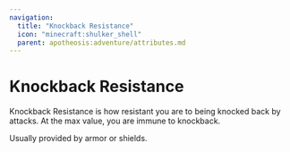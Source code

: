 ```yaml
---
navigation:
  title: "Knockback Resistance"
  icon: "minecraft:shulker_shell"
  parent: apotheosis:adventure/attributes.md
---
```


# Knockback Resistance

<Color id="blue">Knockback Resistance</Color> is how resistant you are to being knocked back by attacks. At the max value, you are immune to knockback.

Usually provided by armor or shields.


